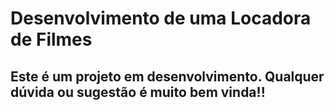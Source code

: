 # Desenvolvimento de uma Locadora de Filmes
## Este é um projeto em desenvolvimento. Qualquer dúvida ou sugestão é muito bem vinda!!
